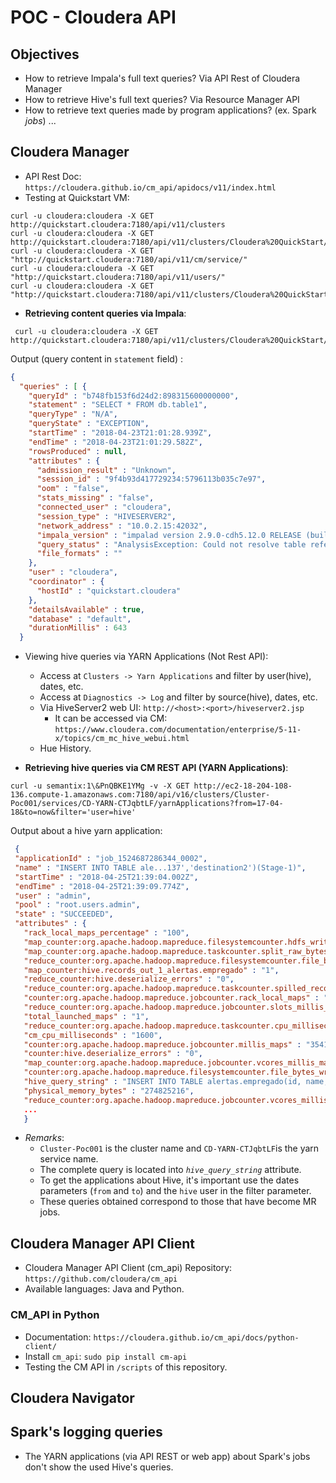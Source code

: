 # POC - Cloudera API 
## Objectives
* How to retrieve Impala's full text queries?
  Via API Rest of Cloudera Manager
* How to retrieve Hive's full text queries?
  Via Resource Manager API
* How to retrieve text queries made by program applications? (ex. Spark _jobs_)
  ...
  
## Cloudera Manager 
* API Rest Doc: `https://cloudera.github.io/cm_api/apidocs/v11/index.html`
* Testing at Quickstart VM:
 ```
 curl -u cloudera:cloudera -X GET http://quickstart.cloudera:7180/api/v11/clusters
 curl -u cloudera:cloudera -X GET http://quickstart.cloudera:7180/api/v11/clusters/Cloudera%20QuickStart/services/
 curl -u cloudera:cloudera -X GET "http://quickstart.cloudera:7180/api/v11/cm/service/"
 curl -u cloudera:cloudera -X GET "http://quickstart.cloudera:7180/api/v11/users/"
 curl -u cloudera:cloudera -X GET "http://quickstart.cloudera:7180/api/v11/clusters/Cloudera%20QuickStart/services/"
```
* **Retrieving content queries via Impala**:
```
 curl -u cloudera:cloudera -X GET  http://quickstart.cloudera:7180/api/v11/clusters/Cloudera%20QuickStart/services/impala/impalaQueries
```
Output (query content in `statement` field) : 
```json
{
  "queries" : [ {
    "queryId" : "b748fb153f6d24d2:898315600000000",
    "statement" : "SELECT * FROM db.table1",
    "queryType" : "N/A",
    "queryState" : "EXCEPTION",
    "startTime" : "2018-04-23T21:01:28.939Z",
    "endTime" : "2018-04-23T21:01:29.582Z",
    "rowsProduced" : null,
    "attributes" : {
      "admission_result" : "Unknown",
      "session_id" : "9f4b93d417729234:5796113b035c7e97",
      "oom" : "false",
      "stats_missing" : "false",
      "connected_user" : "cloudera",
      "session_type" : "HIVESERVER2",
      "network_address" : "10.0.2.15:42032",
      "impala_version" : "impalad version 2.9.0-cdh5.12.0 RELEASE (build 03c6ddbdcec39238be4f5b14a300d5c4f576097e)",
      "query_status" : "AnalysisException: Could not resolve table reference: 'db1.tb1'\n",
      "file_formats" : ""
    },
    "user" : "cloudera",
    "coordinator" : {
      "hostId" : "quickstart.cloudera"
    },
    "detailsAvailable" : true,
    "database" : "default",
    "durationMillis" : 643
  }
```
* Viewing hive queries via YARN Applications (Not Rest API):
  * Access at `Clusters -> Yarn Applications` and filter by user(hive), dates, etc.
  * Access at `Diagnostics -> Log` and filter by source(hive), dates, etc.
  * Via HiveServer2 web UI: `http://<host>:<port>/hiveserver2.jsp`
    *  It can be accessed via CM: `https://www.cloudera.com/documentation/enterprise/5-11-x/topics/cm_mc_hive_webui.html`
  * Hue History.
  
* **Retrieving hive queries via CM REST API (YARN Applications)**:
 ```
 curl -u semantix:1\&PnQBKE1YMg -v -X GET http://ec2-18-204-108-136.compute-1.amazonaws.com:7180/api/v16/clusters/Cluster-Poc001/services/CD-YARN-CTJqbtLF/yarnApplications?from=17-04-18&to=now&filter='user=hive'
 ```
   Output about a hive yarn application:
   ```json
    {
    "applicationId" : "job_1524687286344_0002",
    "name" : "INSERT INTO TABLE ale...137','destination2')(Stage-1)",
    "startTime" : "2018-04-25T21:39:04.002Z",
    "endTime" : "2018-04-25T21:39:09.774Z",
    "user" : "admin",
    "pool" : "root.users.admin",
    "state" : "SUCCEEDED",
    "attributes" : {
      "rack_local_maps_percentage" : "100",
      "map_counter:org.apache.hadoop.mapreduce.filesystemcounter.hdfs_write_ops" : "3",
      "map_counter:org.apache.hadoop.mapreduce.taskcounter.split_raw_bytes" : "294",
      "reduce_counter:org.apache.hadoop.mapreduce.filesystemcounter.file_bytes_written" : "0",
      "map_counter:hive.records_out_1_alertas.empregado" : "1",
      "reduce_counter:hive.deserialize_errors" : "0",
      "reduce_counter:org.apache.hadoop.mapreduce.taskcounter.spilled_records" : "0",
      "counter:org.apache.hadoop.mapreduce.jobcounter.rack_local_maps" : "1",
      "reduce_counter:org.apache.hadoop.mapreduce.jobcounter.slots_millis_maps" : "0",
      "total_launched_maps" : "1",
      "reduce_counter:org.apache.hadoop.mapreduce.taskcounter.cpu_milliseconds" : "0",
      "cm_cpu_milliseconds" : "1600",
      "counter:org.apache.hadoop.mapreduce.jobcounter.millis_maps" : "3541",
      "counter:hive.deserialize_errors" : "0",
      "map_counter:org.apache.hadoop.mapreduce.jobcounter.vcores_millis_maps" : "0",
      "counter:org.apache.hadoop.mapreduce.filesystemcounter.file_bytes_written" : "291355",
      "hive_query_string" : "INSERT INTO TABLE alertas.empregado(id, name, salary, destination) \nVALUES(13,'Luara','137','destination2')",
      "physical_memory_bytes" : "274825216",
      "reduce_counter:org.apache.hadoop.mapreduce.jobcounter.vcores_millis_maps" : "0",
      ...
      }
   ```
   * *Remarks*: 
     *  `Cluster-Poc001` is the cluster name and `CD-YARN-CTJqbtLF`is the yarn service name.
     *  The complete query is located into *`hive_query_string`* attribute.
     *  To get the applications about Hive, it's important use the dates parameters (`from` and `to`)  and the `hive` user in the filter parameter.
     *  These queries obtained correspond to those that have become MR jobs.
      
    
## Cloudera Manager API Client
* Cloudera Manager API Client (cm_api) Repository: `https://github.com/cloudera/cm_api`
* Available languages: Java and Python.

### CM_API in Python 
* Documentation: `https://cloudera.github.io/cm_api/docs/python-client/`
* Install `cm_api`: `sudo pip install cm-api`
* Testing the CM API in `/scripts` of this repository.  

## Cloudera Navigator

## Spark's logging queries
* The YARN applications (via API REST or web app) about Spark's jobs don't show the used Hive's queries.
